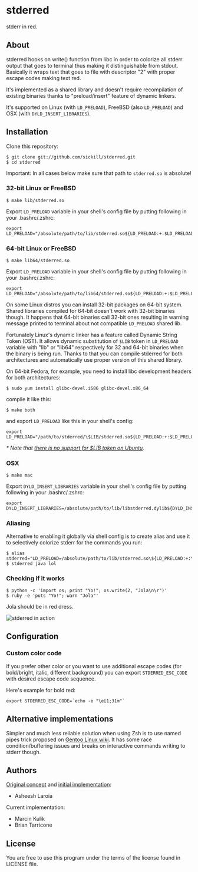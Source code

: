 # stderred

stderr in red.

## About

stderred hooks on write() function from libc in order to colorize all
stderr output that goes to terminal thus making it distinguishable from stdout.
Basically it wraps text that goes to file with descriptor "2" with proper
escape codes making text red.

It's implemented as a shared library and doesn't require recompilation of
existing binaries thanks to "preload/insert" feature of dynamic linkers.

It's supported on Linux (with `LD_PRELOAD`), FreeBSD (also `LD_PRELOAD`) and
OSX (with `DYLD_INSERT_LIBRARIES`).

## Installation

Clone this repository:

    $ git clone git://github.com/sickill/stderred.git
    $ cd stderred

Important: In all cases below make sure that path to `stderred.so` is absolute!

### 32-bit Linux or FreeBSD

    $ make lib/stderred.so

Export `LD_PRELOAD` variable in your shell's config file by putting following
in your .bashrc/.zshrc:

    export
    LD_PRELOAD="/absolute/path/to/lib/stderred.so${LD_PRELOAD:+:$LD_PRELOAD}"

### 64-bit Linux or FreeBSD

    $ make lib64/stderred.so

Export `LD_PRELOAD` variable in your shell's config file by putting following
in your .bashrc/.zshrc:

    export LD_PRELOAD="/absolute/path/to/lib64/stderred.so${LD_PRELOAD:+:$LD_PRELOAD}"

On some Linux distros you can install 32-bit packages on 64-bit system.  Shared
libraries compiled for 64-bit doesn't work with 32-bit binaries though. It
happens that 64-bit binaries call 32-bit ones resulting in warning message
printed to terminal about not compatible `LD_PRELOAD` shared lib.

Fortunately Linux's dynamic linker has a feature called Dynamic String Token
(DST). It allows dynamic substitution of `$LIB` token in `LD_PRELOAD` variable
with "lib" or "lib64" respectively for 32 and 64-bit binaries when the binary
is being run. Thanks to that you can compile stderred for both architectures
and automatically use proper version of this shared library.

On 64-bit Fedora, for example, you need to install libc development headers for
both architectures:

    $ sudo yum install glibc-devel.i686 glibc-devel.x86_64

compile it like this:

    $ make both

and export `LD_PRELOAD` like this in your shell's config:

    export LD_PRELOAD="/path/to/stderred/\$LIB/stderred.so${LD_PRELOAD:+:$LD_PRELOAD}"

_\* Note that [there is no support for $LIB token on Ubuntu](http://comments.gmane.org/gmane.comp.lib.glibc.user/974)._

### OSX

    $ make mac

Export `DYLD_INSERT_LIBRARIES` variable in your shell's config file by putting following
in your .bashrc/.zshrc:

    export DYLD_INSERT_LIBRARIES=/absolute/path/to/lib/libstderred.dylib${DYLD_INSERT_LIBRARIES:+:$DYLD_INSERT_LIBRARIES}

### Aliasing

Alternative to enabling it globally via shell config is to create alias and
use it to selectively colorize stderr for the commands you run:

    $ alias stderred="LD_PRELOAD=/absolute/path/to/lib/stderred.so\${LD_PRELOAD:+:\$LD_PRELOAD}"
    $ stderred java lol

### Checking if it works

    $ python -c 'import os; print "Yo!"; os.write(2, "Jola\n\r")'
    $ ruby -e 'puts "Yo!"; warn "Jola"'

Jola should be in red dress.

![stderred in action](https://github.com/downloads/sickill/stderred/stderred.png)

## Configuration

### Custom color code

If you prefer other color or you want to use additional escape codes
(for bold/bright, italic, different background) you can export
`STDERRED_ESC_CODE` with desired escape code sequence.

Here's example for bold red:

    export STDERRED_ESC_CODE=`echo -e "\e[1;31m"`

## Alternative implementations

Simpler and much less reliable solution when using Zsh is to use named pipes
trick proposed on
[Gentoo Linux wiki](http://en.gentoo-wiki.com/wiki/Zsh#Colorize_STDERR).
It has some race condition/buffering issues and breaks on interactive commands
writing to stderr though.

## Authors

[Original concept](http://www.asheesh.org/note/software/stderred.html) and
[initial implementation](http://git.asheesh.org/?p=zzz/colorize-stderr.git;a=summary):

* Asheesh Laroia

Current implementation:

* Marcin Kulik
* Brian Tarricone

## License

You are free to use this program under the terms of the license found in
LICENSE file.
